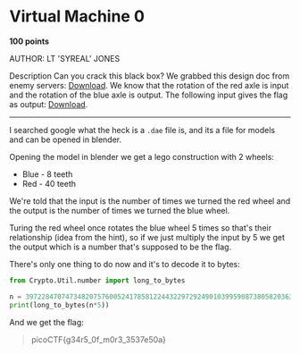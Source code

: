 # Virtual Machine 0

**100 points**

AUTHOR: LT 'SYREAL' JONES

Description
Can you crack this black box?
We grabbed this design doc from enemy servers: [Download](https://github.com/LeonGurin/picoCTF-2023/blob/main/Reverse%20Engineering/Virtual%20Machine%200/Virtual-Machine-0.dae). We know that the rotation of the red axle is input and the rotation of the blue axle is output. The following input gives the flag as output: [Download](https://github.com/LeonGurin/picoCTF-2023/blob/main/Reverse%20Engineering/Virtual%20Machine%200/input.txt).

___

I searched google what the heck is a `.dae` file is, and its a file for models and can be opened in blender.

Opening the model in blender we get a lego construction with 2 wheels: 

* Blue - 8 teeth
* Red - 40 teeth

We're told that the input is the number of times we turned the red wheel and the output is the number of times we turned the blue wheel.

Turing the red wheel once rotates the blue wheel 5 times so that's their relationship (idea from the hint), so if we just multiply the input by 5 we get the output which is a number that's supposed to be the flag. 

There's only one thing to do now and it's to decode it to bytes:

```python
from Crypto.Util.number import long_to_bytes

n = 39722847074734820757600524178581224432297292490103995908738058203639164185
print(long_to_bytes(n*5))
```

And we get the flag:

> picoCTF{g34r5_0f_m0r3_3537e50a}
